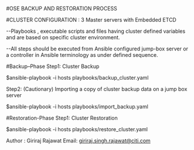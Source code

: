 #OSE BACKUP AND RESTORATION PROCESS

#CLUSTER CONFIGURATION : 3 Master servers with Embedded ETCD

--Playbooks , executable scripts and files having cluster defined variables and are based on specific cluster environment. 
  
--All steps should be executed from Ansible configured jump-box server or a controller in Ansible terminology as under defined sequence.

#Backup–Phase 
Step1:
Cluster Backup 

$ansible-playbook -i hosts playbooks/backup_cluster.yaml

Step2: (Cautionary)
Importing a copy of cluster backup data on a jump box server 

$ansible-playbook -i hosts playbooks/import_backup.yaml

#Restoration-Phase 
Step1:
Cluster Restoration 

$ansible-playbook -i hosts playbooks/restore_cluster.yaml

Author : Giriraj Rajawat
Email: giriraj.singh.rajawat@citi.com 
